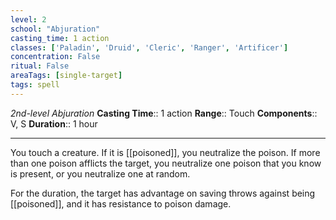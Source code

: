 ```yaml
---
level: 2
school: "Abjuration"
casting_time: 1 action
classes: ['Paladin', 'Druid', 'Cleric', 'Ranger', 'Artificer']
concentration: False
ritual: False
areaTags: [single-target]
tags: spell
---
```


_2nd-level Abjuration_
**Casting Time**:: 1 action
**Range**:: Touch
**Components**:: V, S
**Duration**:: 1 hour

---

You touch a creature. If it is [[poisoned]], you neutralize the poison. If more than one poison afflicts the target, you neutralize one poison that you know is present, or you neutralize one at random.

For the duration, the target has advantage on saving throws against being [[poisoned]], and it has resistance to poison damage.




